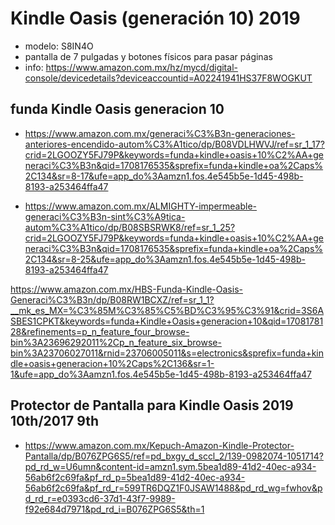 # Kindle Oasis (generación 10) 2019
- modelo: S8IN4O
- pantalla de 7 pulgadas y botones físicos para pasar páginas
- info: https://www.amazon.com.mx/hz/mycd/digital-console/devicedetails?deviceaccountid=A02241941HS37F8WOGKUT


## funda Kindle Oasis generacion 10
- https://www.amazon.com.mx/generaci%C3%B3n-generaciones-anteriores-encendido-autom%C3%A1tico/dp/B08VDLHWVJ/ref=sr_1_17?crid=2LGOOZY5FJ79P&keywords=funda+kindle+oasis+10%C2%AA+generaci%C3%B3n&qid=1708176535&sprefix=funda+kindle+oa%2Caps%2C134&sr=8-17&ufe=app_do%3Aamzn1.fos.4e545b5e-1d45-498b-8193-a253464ffa47

- https://www.amazon.com.mx/ALMIGHTY-impermeable-generaci%C3%B3n-sint%C3%A9tica-autom%C3%A1tico/dp/B08SBSRWK8/ref=sr_1_25?crid=2LGOOZY5FJ79P&keywords=funda+kindle+oasis+10%C2%AA+generaci%C3%B3n&qid=1708176535&sprefix=funda+kindle+oa%2Caps%2C134&sr=8-25&ufe=app_do%3Aamzn1.fos.4e545b5e-1d45-498b-8193-a253464ffa47

https://www.amazon.com.mx/HBS-Funda-Kindle-Oasis-Generaci%C3%B3n/dp/B08RW1BCXZ/ref=sr_1_1?__mk_es_MX=%C3%85M%C3%85%C5%BD%C3%95%C3%91&crid=3S6ASBES1CPKT&keywords=funda+Kindle+Oasis+generacion+10&qid=1708178128&refinements=p_n_feature_four_browse-bin%3A23696292011%2Cp_n_feature_six_browse-bin%3A23706027011&rnid=23706005011&s=electronics&sprefix=funda+kindle+oasis+generacion+10%2Caps%2C136&sr=1-1&ufe=app_do%3Aamzn1.fos.4e545b5e-1d45-498b-8193-a253464ffa47

## Protector de Pantalla para Kindle Oasis 2019 10th/2017 9th
- https://www.amazon.com.mx/Kepuch-Amazon-Kindle-Protector-Pantalla/dp/B076ZPG6S5/ref=pd_bxgy_d_sccl_2/139-0982074-1051714?pd_rd_w=U6umn&content-id=amzn1.sym.5bea1d89-41d2-40ec-a934-56ab6f2c69fa&pf_rd_p=5bea1d89-41d2-40ec-a934-56ab6f2c69fa&pf_rd_r=599TR6DQZ1F0JSAW1488&pd_rd_wg=fwhov&pd_rd_r=e0393cd6-37d1-43f7-9989-f92e684d7971&pd_rd_i=B076ZPG6S5&th=1